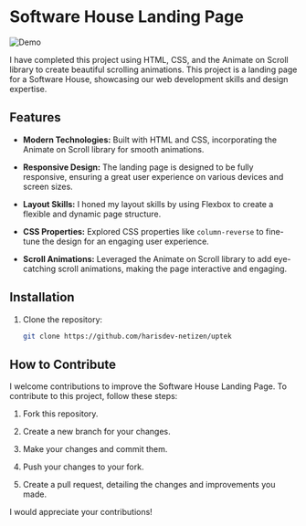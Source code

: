 # Software House Landing Page

![Demo](demo.gif)

I have completed this project using HTML, CSS, and the Animate on Scroll library to create beautiful scrolling animations. This project is a landing page for a Software House, showcasing our web development skills and design expertise.

## Features

- **Modern Technologies:** Built with HTML and CSS, incorporating the Animate on Scroll library for smooth animations.

- **Responsive Design:** The landing page is designed to be fully responsive, ensuring a great user experience on various devices and screen sizes.

- **Layout Skills:** I honed my layout skills by using Flexbox to create a flexible and dynamic page structure.

- **CSS Properties:** Explored CSS properties like `column-reverse` to fine-tune the design for an engaging user experience.

- **Scroll Animations:** Leveraged the Animate on Scroll library to add eye-catching scroll animations, making the page interactive and engaging.

## Installation

1. Clone the repository:

   ```bash
   git clone https://github.com/harisdev-netizen/uptek

## How to Contribute

I welcome contributions to improve the Software House Landing Page. To contribute to this project, follow these steps:

1. Fork this repository.

2. Create a new branch for your changes.

3. Make your changes and commit them.

4. Push your changes to your fork.

5. Create a pull request, detailing the changes and improvements you made.

I would appreciate your contributions!
